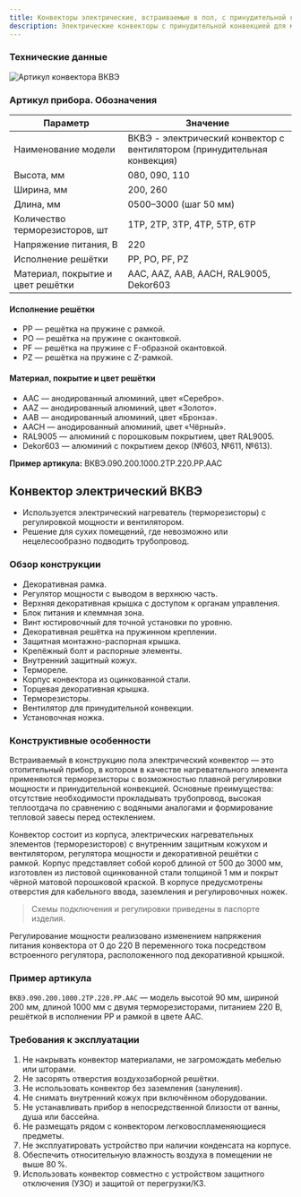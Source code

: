 ```yaml
---
title: Конвекторы электрические, встраиваемые в пол, с принудительной конвекцией (ВКВЭ)
description: Электрические конвекторы с принудительной конвекцией для монтажа в пол. Характеристики, конструкция и требования по эксплуатации.
---
```




### Технические данные

![Артикул конвектора ВКВЭ](https://docs.wilma.ru/images/vkve/vkve-artikul.webp)

### Артикул прибора. Обозначения

| Параметр | Значение |
| --- | --- |
| Наименование модели | ВКВЭ - электрический конвектор с вентилятором (принудительная конвекция) |
| Высота, мм | 080, 090, 110 |
| Ширина, мм | 200, 260 |
| Длина, мм | 0500–3000 (шаг 50 мм) |
| Количество терморезисторов, шт | 1ТР, 2ТР, 3ТР, 4ТР, 5ТР, 6ТР |
| Напряжение питания, В | 220 |
| Исполнение решётки | PP, PO, PF, PZ |
| Материал, покрытие и цвет решётки | AAC, AAZ, AAB, AACH, RAL9005, Dekor603 |

#### Исполнение решётки

- PP — решётка на пружине с рамкой.
- PO — решётка на пружине с окантовкой.
- PF — решётка на пружине с F-образной окантовкой.
- PZ — решётка на пружине с Z-рамкой.

#### Материал, покрытие и цвет решётки

- AAC — анодированный алюминий, цвет «Серебро».
- AAZ — анодированный алюминий, цвет «Золото».
- AAB — анодированный алюминий, цвет «Бронза».
- AACH — анодированный алюминий, цвет «Чёрный».
- RAL9005 — алюминий с порошковым покрытием, цвет RAL9005.
- Dekor603 — алюминий с покрытием декор (№603, №611, №613).

**Пример артикула:** ВКВЭ.090.200.1000.2ТР.220.PP.AAC

## Конвектор электрический ВКВЭ

- Используется электрический нагреватель (терморезисторы) с регулировкой мощности и вентилятором.
- Решение для сухих помещений, где невозможно или нецелесообразно подводить трубопровод.

### Обзор конструкции

- Декоративная рамка.
- Регулятор мощности с выводом в верхнюю часть.
- Верхняя декоративная крышка с доступом к органам управления.
- Блок питания и клеммная зона.
- Винт юстировочный для точной установки по уровню.
- Декоративная решётка на пружинном креплении.
- Защитная монтажно-распорная крышка.
- Крепёжный болт и распорные элементы.
- Внутренний защитный кожух.
- Термореле.
- Корпус конвектора из оцинкованной стали.
- Торцевая декоративная крышка.
- Терморезисторы.
- Вентилятор для принудительной конвекции.
- Установочная ножка.

### Конструктивные особенности

Встраиваемый в конструкцию пола электрический конвектор — это отопительный прибор, в котором в качестве нагревательного элемента применяются терморезисторы с возможностью плавной регулировки мощности и принудительной конвекцией. Основные преимущества: отсутствие необходимости прокладывать трубопровод, высокая теплоотдача по сравнению с водяными аналогами и формирование тепловой завесы перед остеклением.

Конвектор состоит из корпуса, электрических нагревательных элементов (терморезисторов) с внутренним защитным кожухом и вентилятором, регулятора мощности и декоративной решётки с рамкой. Корпус представляет собой короб длиной от 500 до 3000 мм, изготовлен из листовой оцинкованной стали толщиной 1 мм и покрыт чёрной матовой порошковой краской. В корпусе предусмотрены отверстия для кабельного ввода, заземления и регулировочных ножек.

> Схемы подключения и регулировки приведены в паспорте изделия.

Регулирование мощности реализовано изменением напряжения питания конвектора от 0 до 220 В переменного тока посредством встроенного регулятора, расположенного под декоративной крышкой.

### Пример артикула

`ВКВЭ.090.200.1000.2ТР.220.PP.AAC` — модель высотой 90 мм, шириной 200 мм, длиной 1000 мм с двумя терморезисторами, питанием 220 В, решёткой в исполнении PP и рамкой в цвете AAC.

### Требования к эксплуатации

1. Не накрывать конвектор материалами, не загромождать мебелью или шторами.
2. Не засорять отверстия воздухозаборной решётки.
3. Не использовать конвектор без заземления (зануления).
4. Не снимать внутренний кожух при включённом оборудовании.
5. Не устанавливать прибор в непосредственной близости от ванны, душа или бассейна.
6. Не размещать рядом с конвектором легковоспламеняющиеся предметы.
7. Не эксплуатировать устройство при наличии конденсата на корпусе.
8. Обеспечить относительную влажность воздуха в помещении не выше 80 %.
9. Использовать конвектор совместно с устройством защитного отключения (УЗО) и защитой от перегрузки/КЗ.
